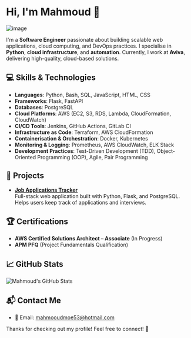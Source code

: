 # Hi, I'm Mahmoud 👋


![image](https://github.com/user-attachments/assets/4b4f83bb-b156-4f89-823e-13ec2ef58a5c)


I'm a **Software Engineer** passionate about building scalable web applications, cloud computing, and DevOps practices. I specialise in **Python**, **cloud infrastructure**, and **automation**. Currently, I work at **Aviva**, delivering high-quality, cloud-based solutions.

## 💻 Skills & Technologies

- **Languages**: Python, Bash, SQL, JavaScript, HTML, CSS
- **Frameworks**: Flask, FastAPI
- **Databases**: PostgreSQL
- **Cloud Platforms**: AWS (EC2, S3, RDS, Lambda, CloudFormation, CloudWatch)
- **CI/CD Tools**: Jenkins, GitHub Actions, GitLab CI
- **Infrastructure as Code**: Terraform, AWS CloudFormation
- **Containerisation & Orchestration**: Docker, Kubernetes
- **Monitoring & Logging**: Prometheus, AWS CloudWatch, ELK Stack
- **Development Practices**: Test-Driven Development (TDD), Object-Oriented Programming (OOP), Agile, Pair Programming

## 🚀 Projects

- **[Job Applications Tracker](https://github.com/aaden04/job_application_tracker)**  
  Full-stack web application built with Python, Flask, and PostgreSQL. Helps users keep track of applications and interviews.


## 🏆 Certifications

- **AWS Certified Solutions Architect – Associate** (In Progress)
- **APM PFQ** (Project Fundamentals Qualification)


## 📈 GitHub Stats

![Mahmoud's GitHub Stats](https://github-readme-stats.vercel.app/api?username=mahmoudmoe53&show_icons=true&hide_title=true&hide=prs&count_private=true)


## 📬 Contact Me

- 📧 Email: [mahmooudmoe53@hotmail.com](mailto:mahmooudmoe53@hotmail.com)

Thanks for checking out my profile! Feel free to connect! 🙌

